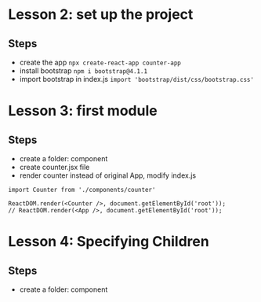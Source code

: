# Lesson 2: set up the project
## Steps
 + create the app
 ```npx create-react-app counter-app```
 + install bootstrap
 ```npm i bootstrap@4.1.1```
 + import bootstrap in index.js
 ```import 'bootstrap/dist/css/bootstrap.css'```

# Lesson 3: first module
## Steps
 + create a folder: component
 + create counter.jsx file
 + render counter instead of original App, modify index.js
 ```
 import Counter from './components/counter'

 ReactDOM.render(<Counter />, document.getElementById('root'));
 // ReactDOM.render(<App />, document.getElementById('root'));
 ```
# Lesson 4: Specifying Children
## Steps
 + create a folder: component